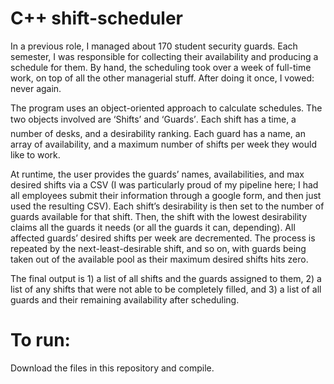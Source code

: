 # C++ shift-scheduler

In a previous role, I managed about 170 student security guards. Each semester, I was responsible for collecting their availability and producing a schedule for them. By hand, the scheduling took over a week of full-time work, on top of all the other managerial stuff. After doing it once, I vowed: never again.

The program uses an object-oriented approach to calculate schedules. The two objects involved are ‘Shifts’ and ‘Guards’. Each shift has a time, a number of desks, and a desirability ranking. Each guard has a name, an array of availability, and a maximum number of shifts per week they would like to work.

At runtime, the user provides the guards’ names, availabilities, and max desired shifts via a CSV (I was particularly proud of my pipeline here; I had all employees submit their information through a google form, and then just used the resulting CSV). Each shift’s desirability is then set to the number of guards available for that shift. Then, the shift with the lowest desirability claims all the guards it needs (or all the guards it can, depending). All affected guards’ desired shifts per week are decremented. The process is repeated by the next-least-desirable shift, and so on, with guards being taken out of the available pool as their maximum desired shifts hits zero.

The final output is 1) a list of all shifts and the guards assigned to them, 2) a list of any shifts that were not able to be completely filled, and 3) a list of all guards and their remaining availability after scheduling.

# To run:
Download the files in this repository and compile.
